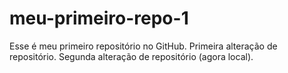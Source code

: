 # meu-primeiro-repo-1
Esse é meu primeiro repositório no GitHub.
Primeira alteração de repositório.
Segunda alteração de repositório (agora local).